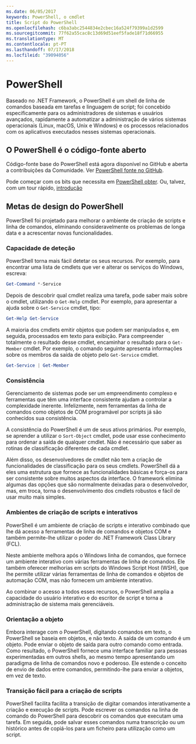 ```yaml
---
ms.date: 06/05/2017
keywords: PowerShell, o cmdlet
title: Script do PowerShell
ms.openlocfilehash: c6ba3abc2544834e2cbec16a524f79399a1d2599
ms.sourcegitcommit: 77f62a55cac8c13d69d51eef5fade18f71d66955
ms.translationtype: MT
ms.contentlocale: pt-PT
ms.lasthandoff: 07/17/2018
ms.locfileid: "39094056"
---
```

# <a name="powershell"></a>PowerShell

Baseado no .NET Framework, o PowerShell é um shell de linha de comandos baseada em tarefas e linguagem de script; foi concebido especificamente para os administradores de sistemas e usuários avançados, rapidamente a automatizar a administração de vários sistemas operacionais (Linux, macOS, Unix e Windows) e os processos relacionados com os aplicativos executados nesses sistemas operacionais.

## <a name="powershell-is-open-source"></a>O PowerShell é o código-fonte aberto

Código-fonte base do PowerShell está agora disponível no GitHub e aberta a contribuições da Comunidade.
Ver [PowerShell fonte no GitHub](https://github.com/powershell/powershell).

Pode começar com os bits que necessita em [PowerShell obter](https://github.com/PowerShell/PowerShell#get-powershell).
Ou, talvez, com um tour rápido, [introdução](https://github.com/PowerShell/PowerShell/blob/master/docs/learning-powershell)

## <a name="powershell-design-goals"></a>Metas de design do PowerShell
PowerShell foi projetado para melhorar o ambiente de criação de scripts e linha de comandos, eliminando consideravelmente os problemas de longa data e a acrescentar novas funcionalidades.

### <a name="discoverability"></a>Capacidade de deteção
PowerShell torna mais fácil detetar os seus recursos. Por exemplo, para encontrar uma lista de cmdlets que ver e alterar os serviços do Windows, escreva:

```powershell
Get-Command *-Service
```

Depois de descobrir qual cmdlet realiza uma tarefa, pode saber mais sobre o cmdlet, utilizando o `Get-Help` cmdlet.
Por exemplo, para apresentar a ajuda sobre o `Get-Service` cmdlet, tipo:

```powershell
Get-Help Get-Service
```
A maioria dos cmdlets emitir objetos que podem ser manipulados e, em seguida, processados em texto para exibição.
Para compreender totalmente o resultado desse cmdlet, encaminhar o resultado para o `Get-Member` cmdlet.
Por exemplo, o comando seguinte apresenta informações sobre os membros da saída de objeto pelo `Get-Service` cmdlet.

```powershell
Get-Service | Get-Member
```

### <a name="consistency"></a>Consistência
Gerenciamento de sistemas pode ser um empreendimento complexo e ferramentas que têm uma interface consistente ajudam a controlar a complexidade inerente.
Infelizmente, nem ferramentas da linha de comandos como objetos de COM programável por scripts já são conhecidos sua consistência.

A consistência do PowerShell é um de seus ativos primários.
Por exemplo, se aprender a utilizar o `Sort-Object` cmdlet, pode usar esse conhecimento para ordenar a saída de qualquer cmdlet.
Não é necessário que saber as rotinas de classificação diferentes de cada cmdlet.

Além disso, os desenvolvedores de cmdlet não tem a criação de funcionalidades de classificação para os seus cmdlets.
PowerShell dá a eles uma estrutura que fornece as funcionalidades básicas e força-os para ser consistente sobre muitos aspectos da interface.
O framework elimina algumas das opções que são normalmente deixadas para o desenvolvedor, mas, em troca, torna o desenvolvimento dos cmdlets robustos e fácil de usar muito mais simples.

### <a name="interactive-and-scripting-environments"></a>Ambientes de criação de scripts e interativos
PowerShell é um ambiente de criação de scripts e interativo combinado que lhe dá acesso a ferramentas de linha de comandos e objetos COM e também permite-lhe utilizar o poder do .NET Framework Class Library (FCL).

Neste ambiente melhora após o Windows linha de comandos, que fornece um ambiente interativo com várias ferramentas de linha de comandos.
Ele também oferecer melhorias em scripts do Windows Script Host (WSH), que lhe permite utilizar várias ferramentas de linha de comandos e objetos de automação COM, mas não fornecem um ambiente interativo.

Ao combinar o acesso a todos esses recursos, o PowerShell amplia a capacidade do usuário interativo e do escritor de script e torna a administração de sistema mais gerenciáveis.

### <a name="object-orientation"></a>Orientação a objeto
Embora interage com o PowerShell, digitando comandos em texto, o PowerShell se baseia em objetos, e não texto.
A saída de um comando é um objeto.
Pode enviar o objeto de saída para outro comando como entrada.
Como resultado, o PowerShell fornece uma interface familiar para pessoas experimentadas em outros shells, ao mesmo tempo apresentando um paradigma de linha de comandos novo e poderoso.
Ele estende o conceito de envio de dados entre comandos, permitindo-lhe para enviar a objetos, em vez de texto.

### <a name="easy-transition-to-scripting"></a>Transição fácil para a criação de scripts
PowerShell facilita facilita a transição de digitar comandos interativamente a criação e execução de scripts.
Pode escrever os comandos na linha de comando do PowerShell para descobrir os comandos que executam uma tarefa.
Em seguida, pode salvar esses comandos numa transcrição ou um histórico antes de copiá-los para um ficheiro para utilização como um script.

